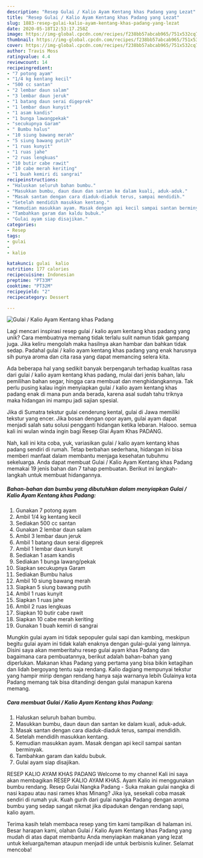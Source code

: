 ```yaml
---
description: "Resep Gulai / Kalio Ayam Kentang khas Padang yang Lezat"
title: "Resep Gulai / Kalio Ayam Kentang khas Padang yang Lezat"
slug: 1883-resep-gulai-kalio-ayam-kentang-khas-padang-yang-lezat
date: 2020-05-18T12:53:17.258Z
image: https://img-global.cpcdn.com/recipes/f238bb57abcab965/751x532cq70/gulai-kalio-ayam-kentang-khas-padang-foto-resep-utama.jpg
thumbnail: https://img-global.cpcdn.com/recipes/f238bb57abcab965/751x532cq70/gulai-kalio-ayam-kentang-khas-padang-foto-resep-utama.jpg
cover: https://img-global.cpcdn.com/recipes/f238bb57abcab965/751x532cq70/gulai-kalio-ayam-kentang-khas-padang-foto-resep-utama.jpg
author: Travis Moss
ratingvalue: 4.4
reviewcount: 14
recipeingredient:
- "7 potong ayam"
- "1/4 kg kentang kecil"
- "500 cc santan"
- "2 lembar daun salam"
- "3 lembar daun jeruk"
- "1 batang daun serai digeprek"
- "1 lembar daun kunyit"
- "1 asam kandis"
- "1 bunga lawangpekak"
- "secukupnya Garam"
- " Bumbu halus"
- "10 siung bawang merah"
- "5 siung bawang putih"
- "1 ruas kunyit"
- "1 ruas jahe"
- "2 ruas lengkuas"
- "10 butir cabe rawit"
- "10 cabe merah keriting"
- "1 buah kemiri di sangrai"
recipeinstructions:
- "Haluskan seluruh bahan bumbu."
- "Masukkan bumbu, daun daun dan santan ke dalam kuali, aduk-aduk."
- "Masak santan dengan cara diaduk-diaduk terus, sampai mendidih."
- "Setelah mendidih masukkan kentang."
- "Kemudian masukkan ayam. Masak dengan api kecil sampai santan berminyak."
- "Tambahkan garam dan kaldu bubuk."
- "Gulai ayam siap disajikan."
categories:
- Resep
tags:
- gulai
- 
- kalio

katakunci: gulai  kalio 
nutrition: 177 calories
recipecuisine: Indonesian
preptime: "PT33M"
cooktime: "PT32M"
recipeyield: "2"
recipecategory: Dessert

---
```



![Gulai / Kalio Ayam Kentang khas Padang](https://img-global.cpcdn.com/recipes/f238bb57abcab965/751x532cq70/gulai-kalio-ayam-kentang-khas-padang-foto-resep-utama.jpg)

Lagi mencari inspirasi resep gulai / kalio ayam kentang khas padang yang unik? Cara membuatnya memang tidak terlalu sulit namun tidak gampang juga. Jika keliru mengolah maka hasilnya akan hambar dan bahkan tidak sedap. Padahal gulai / kalio ayam kentang khas padang yang enak harusnya sih punya aroma dan cita rasa yang dapat memancing selera kita.

Ada beberapa hal yang sedikit banyak berpengaruh terhadap kualitas rasa dari gulai / kalio ayam kentang khas padang, mulai dari jenis bahan, lalu pemilihan bahan segar, hingga cara membuat dan menghidangkannya. Tak perlu pusing kalau ingin menyiapkan gulai / kalio ayam kentang khas padang enak di mana pun anda berada, karena asal sudah tahu triknya maka hidangan ini mampu jadi sajian spesial.

Jika di Sumatra tekstur gulai cenderung kental, gulai di Jawa memiliki tekstur yang encer. Jika bosan dengan opor ayam, gulai ayam dapat menjadi salah satu solusi pengganti hidangan ketika lebaran. Halooo. semua kali ini wulan winda ingin bagi Resep Glai Ayam Khas PADANG.


Nah, kali ini kita coba, yuk, variasikan gulai / kalio ayam kentang khas padang sendiri di rumah. Tetap berbahan sederhana, hidangan ini bisa memberi manfaat dalam membantu menjaga kesehatan tubuhmu sekeluarga. Anda dapat membuat Gulai / Kalio Ayam Kentang khas Padang memakai 19 jenis bahan dan 7 tahap pembuatan. Berikut ini langkah-langkah untuk membuat hidangannya.

<!--inarticleads1-->

##### Bahan-bahan dan bumbu yang dibutuhkan dalam menyiapkan Gulai / Kalio Ayam Kentang khas Padang:

1. Gunakan 7 potong ayam
1. Ambil 1/4 kg kentang kecil
1. Sediakan 500 cc santan
1. Gunakan 2 lembar daun salam
1. Ambil 3 lembar daun jeruk
1. Ambil 1 batang daun serai digeprek
1. Ambil 1 lembar daun kunyit
1. Sediakan 1 asam kandis
1. Sediakan 1 bunga lawang/pekak
1. Siapkan secukupnya Garam
1. Sediakan  Bumbu halus
1. Ambil 10 siung bawang merah
1. Siapkan 5 siung bawang putih
1. Ambil 1 ruas kunyit
1. Siapkan 1 ruas jahe
1. Ambil 2 ruas lengkuas
1. Siapkan 10 butir cabe rawit
1. Siapkan 10 cabe merah keriting
1. Gunakan 1 buah kemiri di sangrai


Mungkin gulai ayam ini tidak sepopuler gulai sapi dan kambing, meskipun begitu gulai ayam ini tidak kalah enaknya dengan gulai-gulai yang lainnya. Disini saya akan memberitahu resep gulai ayam khas Padang dan bagaimana cara pembuatannya, berikut adalah bahan-bahan yang diperlukan. Makanan khas Padang yang pertama yang bisa bikin ketagihan dan lidah bergoyang tentu saja rendang. Kalio dagiang mempunyai tekstur yang hampir mirip dengan rendang hanya saja warnanya lebih Gulainya kota Padang memang tak bisa ditandingi dengan gulai manapun karena memang. 

<!--inarticleads2-->

##### Cara membuat Gulai / Kalio Ayam Kentang khas Padang:

1. Haluskan seluruh bahan bumbu.
1. Masukkan bumbu, daun daun dan santan ke dalam kuali, aduk-aduk.
1. Masak santan dengan cara diaduk-diaduk terus, sampai mendidih.
1. Setelah mendidih masukkan kentang.
1. Kemudian masukkan ayam. Masak dengan api kecil sampai santan berminyak.
1. Tambahkan garam dan kaldu bubuk.
1. Gulai ayam siap disajikan.


RESEP KALIO AYAM KHAS PADANG Welcome to my channel Kali ini saya akan membagikan RESEP KALIO AYAM KHAS. Ayam Kalio ini menggunakan bumbu rendang. Resep Gulai Nangka Padang - Suka makan gulai nangka di nasi kapau atau nasi rames khas Minang? Jika iya, sesekali coba masak sendiri di rumah yuk. Kuah gurih dari gulai nangka Padang dengan aroma bumbu yang sedap sangat nikmat jika dipadukan dengan rendang sapi, kalio ayam. 

Terima kasih telah membaca resep yang tim kami tampilkan di halaman ini. Besar harapan kami, olahan Gulai / Kalio Ayam Kentang khas Padang yang mudah di atas dapat membantu Anda menyiapkan makanan yang lezat untuk keluarga/teman ataupun menjadi ide untuk berbisnis kuliner. Selamat mencoba!
